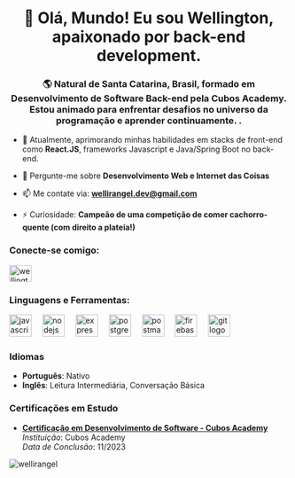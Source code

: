 
<h1 align="center">🚀 Olá, Mundo! Eu sou Wellington, apaixonado por back-end development.</h1>
<h3 align="center">🌎 Natural de Santa Catarina, Brasil, formado em Desenvolvimento de Software Back-end pela Cubos Academy.
 <br>Estou animado para enfrentar desafios no universo da programação e aprender continuamente. .</h3>

- 🌱 Atualmente, aprimorando minhas habilidades em stacks de front-end como **React.JS**, frameworks Javascript e Java/Spring Boot no back-end.

- 💬 Pergunte-me sobre **Desenvolvimento Web e Internet das Coisas**

- 📫 Me contate via: **wellirangel.dev@gmail.com**

- ⚡ Curiosidade: **Campeão de uma competição de comer cachorro-quente (com direito a plateia!)**

<h3 align="left">Conecte-se comigo:</h3>
<p align="left">
<a href="https://linkedin.com/in/wellington-rangel/" target="blank"><img align="center" src="https://raw.githubusercontent.com/rahuldkjain/github-profile-readme-generator/master/src/images/icons/Social/linked-in-alt.svg" alt="wellington-rangel/" height="30" width="40" /></a>
</p>

<h3 align="left">Linguagens e Ferramentas:</h3>
<div align="left">
  <img src="https://cdn.jsdelivr.net/gh/devicons/devicon/icons/javascript/javascript-original.svg" height="40" alt="javascript logo"  />
  <img width="12" />
  <img src="https://cdn.jsdelivr.net/gh/devicons/devicon/icons/nodejs/nodejs-original.svg" height="40" alt="nodejs logo"  />
  <img width="12" />
  <img src="https://cdn.jsdelivr.net/gh/devicons/devicon/icons/express/express-original.svg" height="40" alt="express logo"  />
  <img width="12" />
  <img src="https://cdn.jsdelivr.net/gh/devicons/devicon/icons/postgresql/postgresql-original.svg" height="40" alt="postgresql logo"  />
  <img width="12" />
  <img src="https://skillicons.dev/icons?i=postman" height="40" alt="postman logo"  />
  <img width="12" />
  <img src="https://cdn.jsdelivr.net/gh/devicons/devicon/icons/firebase/firebase-plain-wordmark.svg" height="40" alt="firebase logo"  />
  <img width="12" />
  <img src="https://skillicons.dev/icons?i=git" height="40" alt="git logo"  />
</div>

### Idiomas

- <b>Português</b>: Nativo
- <b>Inglês</b>: Leitura Intermediária, Conversação Básica

### Certificações em Estudo

- <b><a href="https://aulas.cubos.academy/certificado/ffc443e7-6609-4eba-836f-429a0e74603c?utm_medium=email&_hsmi=211419814&_hsenc=p2ANqtz--61kATJJoaJaHQpCd-KtXNKwzhGfOIVkbxKbOfnr_OtSbC6C581AGqfISO2hL4Ynd-ARHVvQH97UtgxhCuFDQzj_WXkg&utm_content=211419814&utm_source=hs_email" target="_blank" rel="external">Certificação em Desenvolvimento de Software - Cubos Academy</a></b>  
  *Instituição*: Cubos Academy  
  *Data de Conclusão*: 11/2023

<p>
  <img align="center" src="https://github-readme-stats.vercel.app/api/top-langs?username=wellirangel&show_icons=true&theme=onedark&locale=pt-br&layout=compact" alt="wellirangel" />
</p>
